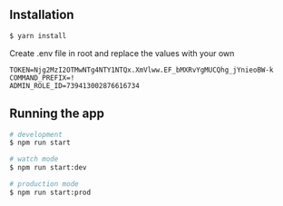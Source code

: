 ## Installation

```bash
$ yarn install
```

Create .env file in root and replace the values with your own

```dotenv
TOKEN=Njg2MzI2OTMwNTg4NTY1NTQx.XmVlww.EF_bMXRvYgMUCQhg_jYnieoBW-k
COMMAND_PREFIX=!
ADMIN_ROLE_ID=739413002876616734
```

## Running the app

```bash
# development
$ npm run start

# watch mode
$ npm run start:dev

# production mode
$ npm run start:prod
```
